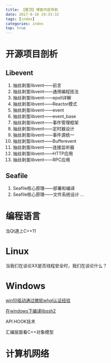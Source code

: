 ```yaml
---
title: 【置顶】博客内容导航
date: 2017-8-16 19:33:32
tags: [index]
categories: index
top: true
---
```


# 开源项目剖析

## Libevent

1. 抽丝剥茧libvent——前言
2. 抽丝剥茧libvent——通用编程技法
3. 抽丝剥茧libvent——epoll详解
4. 抽丝剥茧libvent——Reactor模式
5. 抽丝剥茧libvent——event
6. 抽丝剥茧libvent——event_base
7. 抽丝剥茧libvent——事件管理框架<!--more-->
8. 抽丝剥茧libvent——定时器设计
9. 抽丝剥茧libvent——事件源统一
10. 抽丝剥茧libvent——Bufferevent
11. 抽丝剥茧libvent——连接监听器
12. 抽丝剥茧libvent——HTTP应用
13. 抽丝剥茧libvent——RPC应用

## Seafile

1. Seafile核心原理——部署和编译
2. Seafile核心原理——文件系统设计
...

# 编程语言

当Qt遇上C++11



# Linux

当我们在谈论XX是否线程安全时，我们在谈论什么？

# Windows

[win10驱动通过微软whql认证经验](http://ilovecpp.com/2018/03/16/whql/)

[在windows下编译libssh2](http://ilovecpp.com/2017/09/24/build-libssh2/)

API HOOK技术

汇编层面看C++对象模型


# 计算机网络


